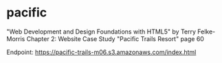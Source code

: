 # pacific
"Web Development and Design Foundations with HTML5" by Terry Felke-Morris
Chapter 2: Website Case Study "Pacific Trails Resort" page 60

Endpoint: https://pacific-trails-m06.s3.amazonaws.com/index.html

